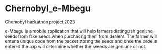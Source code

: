 # Chernobyl_e-Mbegu
Chernobyl hackathon project 2023

e-Mbegu is a mobile application that will help farmers distinguish geniune seeds from fake seeds when purchasing them from dealers. The farmer will enter a unique code from the packet storing the seeds and once the code is entered the app will determine whether the seeeds are geniune or not.  

